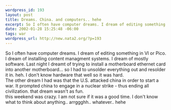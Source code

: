 ```yaml
--- 
wordpress_id: 193
layout: post
title: Dreams. China. and computers.. hehe
excerpt: So I often have computer dreams. I dream of editing something in VI or Pico. I dream of installing content managment systems. I dream of mostly software. Last night I dreamt of trying to install a motherboard ethernet card into another motherboard... so I had to unsolder everything out and resolder it in. heh. I don't know hardware that well so it was hard. The other dream I had was that th...
date: 2002-01-28 15:25:48 -06:00
tags: war
wordpress_url: http://new.nata2.org/?p=193
---
```

So I often have computer dreams. I dream of editing something in VI or Pico. I dream of installing content managment systems. I dream of mostly software. Last night I dreamt of trying to install a motherboard ethernet card into another motherboard... so I had to unsolder everything out and resolder it in. heh. I don't know hardware that well so it was hard. <br/>The other dream I had was that the U.S. attacked china in order to start a war. It prompted china to engage in a nuclear strike - thus ending all civilization. that dream wasn't as fun. <br/>this weekend was crazy. I am not sure if it was a good time. I don't know what to think about anything.. arrggghh.. whatever.. hehe
